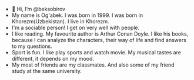 - 👋 Hi, I’m @beksobirov
- My name is Og'abek. I was born in 1999. I was born in Khorezm(Uzbekistan). I live in Khorezm.
- I'm a sociable person! I get on very well with people.
- I like reading. My favourite author is Arthur Conan Doyle. I like his books, because I can analyze the characters, their way of life and find answers to my questions.
- Sport is fun. I like play sports and watch movie. My musical tastes are different, it depends on my mood.
- My most of friends are my classmates. And also some of my friend study at the same university.
